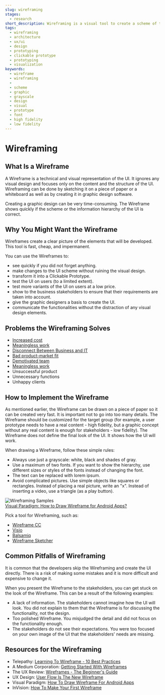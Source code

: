 ```yaml
---
slug: wireframing
stages:
  - research
short_description: Wireframing is a visual tool to create a scheme of the user interface (UI) without focusing on graphic design. It helps to get a better picture of the elements that will be programmed.
tags:
  - wireframing
  - architecture
  - ux/ui
  - design
  - prototyping
  - clickable prototype
  - prototyping
  - visualization
keywords:
  - wireframe
  - wireframing
  -
  - scheme
  - graphic
  - grayscale
  - design
  - visual
  - prototype
  - font
  - high fidelity
  - low fidelity
---
```


# Wireframing

## What Is a Wireframe

A Wireframe is a technical and visual representation of the UI. It ignores any visual design and focuses only on the content and the structure of the UI. Wireframing can be done by sketching it on a piece of paper or a whiteboard as well as by creating it in graphic design software.

Creating a graphic design can be very time-consuming. The Wireframe shows quickly if the scheme or the information hierarchy of the UI is correct.

## Why You Might Want the Wireframe

Wireframes create a clear picture of the elements that will be developed. This tool is fast, cheap, and impermanent.

You can use the Wireframes to:

- see quickly if you did not forget anything.
- make changes to the UI scheme without ruining the visual design.
- transform it into a Clickable Prototype.
- test the UI on users (to a limited extent).
- test more variants of the UI on users at a low price.
- show to the business stakeholders to ensure that their requirements are taken into account.
- give the graphic designers a basis to create the UI.
- communicate the functionalities without the distraction of any visual design elements.

## Problems the Wireframing Solves

- [Increased cost](/problems/increased-cost)
- [Meaningless work](/problems/meaningless-work)
- [Disconnect Between Business and IT](/problems/disconnect-between-business-and-it)
- [Bad product-market fit](/problems/bad-product-market-fit)
- [Demotivated team](/problems/demotivated-team)
- [Meaningless work](/problems/meaningless-work)
- Unsuccessful product
- Unnecessary functions
- Unhappy clients

## How to Implement the Wireframe

As mentioned earlier, the Wireframe can be drawn on a piece of paper so it can be created very fast. It is important not to go into too many details. The Wireframe should be customized for the target group (for example, a user prototype needs to have a real content - high fidelity, but a graphic concept without any real content is enough for stakeholders - low fidelity). The Wireframe does not define the final look of the UI. It shows how the UI will work.

When drawing a Wireframe, follow these simple rules:

- Always use just a grayscale: white, black and shades of gray.
- Use a maximum of two fonts. If you want to show the hierarchy, use different sizes or styles of the fonts instead of changing the font.
- The text can be replaced with lorem ipsum.
- Avoid complicated pictures. Use simple objects like squares or rectangles. Instead of placing a real picture, write an "x". Instead of inserting a video, use a triangle (as a play button).

![Wireframing Samples](/files/wireframing_samples.png)  
[Visual Paradigm: How to Draw Wireframe for Android Apps?](https://www.visual-paradigm.com/tutorials/android-wireframe.jsp)

Pick a tool for Wireframing, such as:

- [Wireframe CC](https://wireframe.cc/)
- [Visio](https://products.office.com/visio/)
- [Balsamiq](https://balsamiq.com/wireframes/)
- [Wireframe Sketcher](https://wireframesketcher.com/)

## Common Pitfalls of Wireframing

It is common that the developers skip the Wireframing and create the UI directly. There is a risk of making some mistakes and it is more difficult and expensive to change it.

When you present the Wireframe to the stakeholders, you can get stuck on the look of the Wireframe. This can be a result of the following examples:

- A lack of information. The stakeholders cannot imagine how the UI will look. You did not explain to them that the Wireframe is for discussing the functionality, not the design.
- Too polished Wireframe. You misjudged the detail and did not focus on the functionality enough.
- The stakeholders do not see their expectations. You were too focused on your own image of the UI that the stakeholders' needs are missing.

## Resources for the Wireframing

- Telepathy: [Learning To Wireframe - 10 Best Practices](https://www.dtelepathy.com/blog/design/learning-to-wireframe-10-best-practices)
- A Medium Corporation: [Getting Started With Wireframes](https://blog.nicolesaidy.com/getting-started-with-wireframes-8aff9b92a4c0)
- The UX Review: [Wireframes - The Beginner's Guide](https://theuxreview.co.uk/wireframes-beginners-guide/)
- UX Design: [User Flow Is The New Wireframe](https://uxdesign.cc/when-to-use-user-flows-guide-8b26ca9aa36a)
- Visual Paradigm: [How To Draw Wireframe For Android Apps](https://www.visual-paradigm.com/tutorials/android-wireframe.jsp)
- InVision: [How To Make Your First Wireframe](https://www.invisionapp.com/inside-design/how-to-wireframe/)
